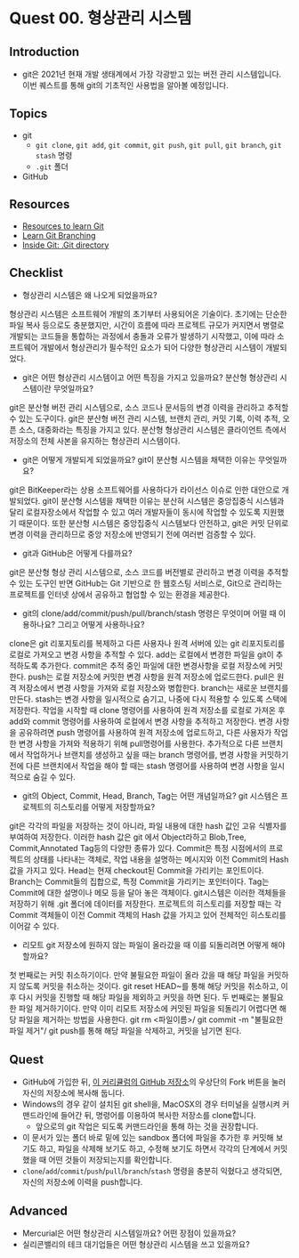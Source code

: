# Quest 00. 형상관리 시스템

## Introduction

- git은 2021년 현재 개발 생태계에서 가장 각광받고 있는 버전 관리 시스템입니다. 이번 퀘스트를 통해 git의 기초적인 사용법을 알아볼 예정입니다.

## Topics

- git
  - `git clone`, `git add`, `git commit`, `git push`, `git pull`, `git branch`, `git stash` 명령
  - `.git` 폴더
- GitHub

## Resources

- [Resources to learn Git](https://try.github.io)
- [Learn Git Branching](https://learngitbranching.js.org/?locale=ko)
- [Inside Git: .Git directory](https://githowto.com/git_internals_git_directory)

## Checklist

- 형상관리 시스템은 왜 나오게 되었을까요?

형상관리 시스템은 소프트웨어 개발의 초기부터 사용되어온 기술이다. 초기에는 단순한 파일 복사 등으로도 충분했지만, 시간이 흐름에 따라 프로젝트 규모가 커지면서 병렬로 개발되는 코드들을 통합하는 과정에서 충돌과 오류가 발생하기 시작했고, 이에 따라 소프트웨어 개발에서 형상관리가 필수적인 요소가 되어 다양한 형상관리 시스템이 개발되었다.

- git은 어떤 형상관리 시스템이고 어떤 특징을 가지고 있을까요? 분산형 형상관리 시스템이란 무엇일까요?

git은 분산형 버전 관리 시스템으로, 소스 코드나 문서등의 변경 이력을 관리하고 추적할 수 있는 도구이다. git은 분산형 버전 관리 시스템, 브랜치 관리, 커밋 기록, 이력 추적, 오픈 소스, 대중화라는 특징을 가지고 있다. 분산형 형상관리 시스템은 클라이언트 측에서 저장소의 전체 사본을 유지하는 형상관리 시스템이다.

- git은 어떻게 개발되게 되었을까요? git이 분산형 시스템을 채택한 이유는 무엇일까요?

git은 BitKeeper라는 상용 소프트웨어를 사용하다가 라이선스 이슈로 인한 대안으로 개발되었다. git이 분산형 시스템을 채택한 이유는 분산혀 시스템은 중앙집중식 시스템과 달리 로컬자장소에서 작업할 수 있고 여러 개발자들이 동시에 작업할 수 있도록 지원했기 때문이다. 또한 분산형 시스템은 중앙집중식 시스템보다 안전하고, git은 커밋 단위로 변경 이력을 관리하므로 중앙 저장소에 반영되기 전에 여러번 검증할 수 있다.

- git과 GitHub은 어떻게 다를까요?

git은 분산형 형상 관리 시스템으로, 소스 코드를 버전별로 관리하고 변경 이력을 추적할 수 있는 도구인 반면 GitHub는 Git 기반으로 한 웹호스팅 서비스로, Git으로 관리하는 프로젝트를 인터넷 상에서 공유하고 협업할 수 있는 환경을 제공한다.

- git의 clone/add/commit/push/pull/branch/stash 명령은 무엇이며 어떨 때 이용하나요? 그리고 어떻게 사용하나요?

clone은 git 리포지토리를 복제하고 다른 사용자나 원격 서버에 있는 git 리포지토리를 로컬로 가져오고 변경 사항을 추적할 수 있다. add는 로컬에서 변경한 파일을 git이 추적하도록 추가한다. commit은 추적 중인 파일에 대한 변경사항을 로컬 저장소에 커밋한다. push는 로컬 저장소에 커밋한 변경 사항을 원격 저장소에 업로드한다. pull은 원격 저장소에서 변경 사항을 가져와 로컬 저장소와 병합한다. branch는 새로운 브랜치를 만든다. stash는 변경 사항을 일시적으로 숨기고, 나중에 다시 적용할 수 있도록 스택에 저장한다. 작업을 시작할 때 clone 명령어를 사용하여 원격 저장소를 로컬로 가져온 후 add와 commit 명령어를 사용하여 로컬에서 변경 사항을 추적하고 저장한다. 변경 사항을 공유하려면 push 명령어를 사용하여 원격 저장소에 업로드하고, 다른 사용자가 작업한 변경 사항을 가져와 적용하기 위해 pull명령어를 사용한다. 추가적으로 다른 브랜치에서 작업하거나 브랜치를 생성하고 싶을 때는 branch 명령어를, 변경 사항을 커밋하기 전에 다른 브랜치에서 작업을 해야 할 때는 stash 명령어를 사용하여 변경 사항을 일시적으로 숨길 수 있다.

- git의 Object, Commit, Head, Branch, Tag는 어떤 개념일까요? git 시스템은 프로젝트의 히스토리를 어떻게 저장할까요?

git은 각각의 파일을 저장하는 것이 아니라, 파일 내용에 대한 hash 값인 고유 식별자를 부여하여 저장한다. 이러한 hash 값은 git 에서 Object라하고 Blob,Tree, Commit,Annotated Tag등의 다양한 종류가 있다. Commit은 특정 시점에서의 프로젝트의 상태를 나타내는 객체로, 작업 내용을 설명하는 메시지와 이전 Commit의 Hash값을 가지고 있다. Head는 현재 checkout된 Commit을 가리키는 포인트이다. Branch는 Commit들의 집합으로, 특정 Commit을 가리키는 포인터이다. Tag는 Commit에 대한 설명이나 메모 등을 달아 놓은 객체이다. git시스템은 이러한 객체들을 저장하기 위해 .git 폴더에 데이터를 저장한다. 프로젝트의 히스토리를 저장할 때는 각 Commit 객체들이 이전 Commit 객체의 Hash 값을 가지고 있어 전체적인 히스토리를 이어갈 수 있다.

- 리모트 git 저장소에 원하지 않는 파일이 올라갔을 때 이를 되돌리려면 어떻게 해야 할까요?

첫 번째로는 커밋 취소하기이다. 만약 불필요한 파일이 올라 갔을 때 해당 파일을 커밋하지 않도록 커밋을 취소하는 것이다. git reset HEAD~를 통해 해당 커밋을 취소하고, 이후 다시 커밋을 진행할 때 해당 파일을 제외하고 커밋을 하면 된다. 두 번째로는 불필요한 파일 제거하기이다. 만약 이미 리모트 저장소에 커밋된 파일을 되돌리기 어렵다면 해당 파일을 제거하는 방법을 사용한다. git rm <파일이름>/ git commit -m "불필요한 파일 제거"/ git push를 통해 해당 파일을 삭제하고, 커밋을 남기면 된다.

## Quest

- GitHub에 가입한 뒤, [이 커리큘럼의 GitHub 저장소](https://github.com/KnowRe-Dev/WebDevCurriculum)의 우상단의 Fork 버튼을 눌러 자신의 저장소에 복사해 둡니다.
- Windows의 경우 같이 설치된 git shell을, MacOSX의 경우 터미널을 실행시켜 커맨드라인에 들어간 뒤, 명령어를 이용하여 복사한 저장소를 clone합니다.
  - 앞으로의 git 작업은 되도록 커맨드라인을 통해 하는 것을 권장합니다.
- 이 문서가 있는 폴더 바로 밑에 있는 sandbox 폴더에 파일을 추가한 후 커밋해 보기도 하고, 파일을 삭제해 보기도 하고, 수정해 보기도 하면서 각각의 단계에서 커밋했을 때 어떤 것들이 저장되는지를 확인합니다.
- `clone`/`add`/`commit`/`push`/`pull`/`branch`/`stash` 명령을 충분히 익혔다고 생각되면, 자신의 저장소에 이력을 push합니다.

## Advanced

- Mercurial은 어떤 형상관리 시스템일까요? 어떤 장점이 있을까요?
- 실리콘밸리의 테크 대기업들은 어떤 형상관리 시스템을 쓰고 있을까요?
